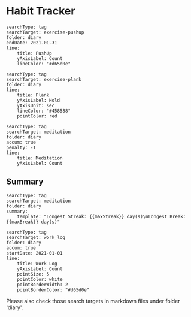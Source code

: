 # Habit Tracker

``` tracker
searchType: tag
searchTarget: exercise-pushup
folder: diary
endDate: 2021-01-31
line:
    title: PushUp
    yAxisLabel: Count
    lineColor: "#d65d0e"
```

``` tracker
searchType: tag
searchTarget: exercise-plank
folder: diary
line:
    title: Plank
    yAxisLabel: Hold
    yAxisUnit: sec
    lineColor: "#458588"
    pointColor: red
```

``` tracker
searchType: tag
searchTarget: meditation
folder: diary
accum: true
penalty: -1
line:
    title: Meditation
    yAxisLabel: Count
```

## Summary
``` tracker
searchType: tag
searchTarget: meditation
folder: diary
summary:
    template: "Longest Streak: {{maxStreak}} day(s)\nLongest Break: {{maxBreak}} day(s)"
```

``` tracker
searchType: tag
searchTarget: work_log
folder: diary
accum: true
startDate: 2021-01-01
line:
    title: Work Log
    yAxisLabel: Count
    pointSize: 5
    pointColor: white
    pointBorderWidth: 2
    pointBorderColor: "#d65d0e"
```

Please also check those search targets in markdown files under folder 'diary'.